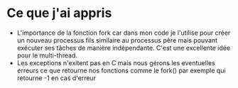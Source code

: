 # Ce que j'ai appris
- L'importance de la fonction fork car dans mon code je l'utilise pour créer un nouveau processus fils similaire au processus père mais pouvant exécuter ses tâches de manière indépendante. C'est une excellente idée pour le multi-thread.
- Les exceptions n'exitent pas en C mais nous gérons les eventuelles erreurs ce que retourne nos fonctions comme le fork() par exemple qui retourne -1 en cas d'erreur